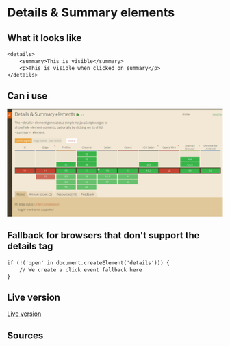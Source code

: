 # Details & Summary elements

## What it looks like
```
<details>
    <summary>This is visible</summary>
    <p>This is visible when clicked on summary</p>
</details>
```

## Can i use
![Details & Summary elements](https://github.com/rvdpas/browser-technologies/blob/master/feature-detection/details-tag/details.png)

## Fallback for browsers that don't support the details tag
```
if (!('open' in document.createElement('details'))) {
    // We create a click event fallback here
}
```

## Live version
[Live version](https://rvdpas.github.io/minor/browser-technologies/features/details-tag/index.html)

## Sources


